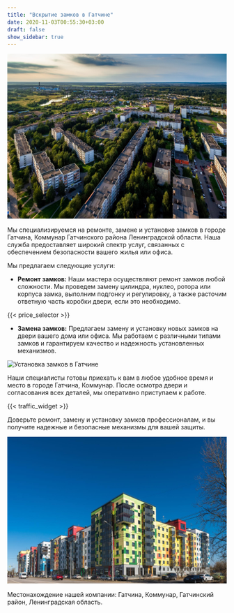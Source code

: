 ```yaml
---
title: "Вскрытие замков в Гатчине"
date: 2020-11-03T00:55:30+03:00 
draft: false 
show_sidebar: true
---
```


![Установка замков в Гатчине](Gatchina1.jpg)

Мы специализируемся на ремонте, замене и установке замков в городе Гатчина, Коммунар Гатчинского района Ленинградской области. Наша служба предоставляет широкий спектр услуг, связанных с обеспечением безопасности вашего жилья или офиса.

Мы предлагаем следующие услуги:

- **Ремонт замков:** Наши мастера осуществляют ремонт замков любой сложности. Мы проведем замену цилиндра, нуклео, ротора или корпуса замка, выполним подгонку и регулировку, а также расточим ответную часть коробки двери, если это необходимо.

{{< price_selector >}}

- **Замена замков:** Предлагаем замену и установку новых замков на двери вашего дома или офиса. Мы работаем с различными типами замков и гарантируем качество и надежность установленных механизмов.

![Установка замков в Гатчине](Gatchina2.jpg)

Наши специалисты готовы приехать к вам в любое удобное время и место в городе Гатчина, Коммунар. После осмотра двери и согласования всех деталей, мы оперативно приступаем к работе.

{{< traffic_widget >}}

Доверьте ремонт, замену и установку замков профессионалам, и вы получите надежные и безопасные механизмы для вашей защиты.

![Установка замков в Гатчине](Gatchina3.jpg)

Местонахождение нашей компании: Гатчина, Коммунар, Гатчинский район, Ленинградская область.